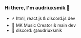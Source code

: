 ### Hi there, I'm audriuxsmik 👋


- ⚡ html, react.js & discord.js dev 
- 🔭 MK Music Creator & main dev
- 💬 discord: @audriuxsmik

